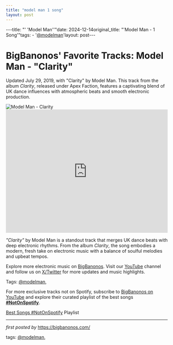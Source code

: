 ```yaml
---
title: "model man 1 song"
layout: post
---
```

---title: "' 'Model Man''"date: 2024-12-14original_title: "'Model Man - 1 Song'"tags:  - '[@modelman](/tags/modelman/)'layout: post---<!-- Post Title --><h1 >BigBanonos' Favorite Tracks: Model Man - "Clarity"</h1> <!-- Introductory Text --><p >Updated July 29, 2019, with "Clarity" by Model Man. This track from the album <em>Clarity</em>, released under Apex Faction, features a captivating blend of UK dance influences with atmospheric beats and smooth electronic production.</p> <!-- Featured Image --><div > <img src="https://f4.bcbits.com/img/0033058962_10.jpg" alt="Model Man - Clarity" /></div> <!-- YouTube Video Embed --><div > <iframe width="100%" height="385" src="https://www.youtube.com/embed/K1L3I_LJc_c" title="Model Man - Clarity" frameborder="0" allow="accelerometer; autoplay; clipboard-write; encrypted-media; gyroscope; picture-in-picture; web-share" referrerpolicy="strict-origin-when-cross-origin" allowfullscreen></iframe></div> <!-- Song Information --><div > <p><em>"Clarity"</em> by Model Man is a standout track that merges UK dance beats with deep electronic rhythms. From the album <em>Clarity</em>, the song embodies a modern, fresh take on electronic music with a balance of soulful melodies and upbeat tempos.</p></div> <!-- Footer Links --><div > <p>Explore more electronic music on <a href="https://bigbanonos.com/" target="_blank">BigBanonos</a>. Visit our <a href="https://www.youtube.com/[@BigBanonos](/tags/BigBanonos/)" target="_blank">YouTube</a> channel and follow us on <a href="https://x.com/bigbanonos" target="_blank">X/Twitter</a> for more updates and music highlights.</p></div> <!-- Tags --><p >Tags: [@modelman](/tags/modelman/),</p><!--Subscribe and Playlist Links--><div>    <p>For more exclusive tracks not on Spotify, subscribe to <a href="https://www.youtube.com/[@BigBanonos](/tags/BigBanonos/)" target="_blank">BigBanonos on YouTube</a> and explore their curated playlist of the best songs <strong>[#NotOnSpotify](/tags/NotOnSpotify/)</strong>.</p>    <p><a href="https://www.youtube.com/playlist?list=PLtuNtuTatqI0kFahUCbtbfenC_ET5O_tr" target="_blank">Best Songs [#NotOnSpotify](/tags/NotOnSpotify/) Playlist<br /></a></p></div><hr /><p><em>first posted by</em> <a href="https://bigbanonos.com/" rel="noopener" target="_new">https://bigbanonos.com/</a></p><p>tags: [@modelman](/tags/modelman/),</p>
